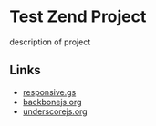 <h1>Test Zend Project</h1>

<p>description of project</p>

<h2>Links</h2>
<ul>
  <li><a href="http://responsive.gs" title="">responsive.gs</a></ls>
  <li><a href="http://backbonejs.org/" title="">backbonejs.org</a></ls>
  <li><a href="http://underscorejs.org/" title="">underscorejs.org</a></ls>
</ul>